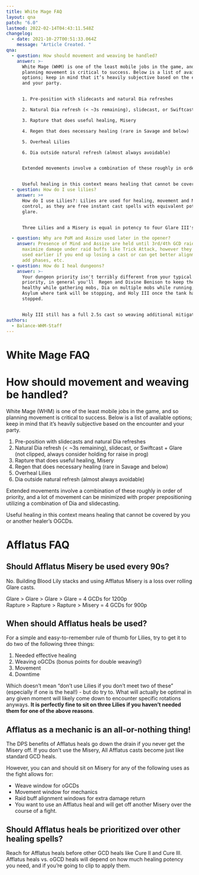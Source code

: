 ```yaml
---
title: White Mage FAQ
layout: qna
patch: "6.0"
lastmod: 2022-02-14T04:43:11.548Z
changelog:
  - date: 2021-10-27T00:51:33.064Z
    message: "Article Created. "
qna:
  - question: How should movement and weaving be handled?
    answer: >-
      White Mage (WHM) is one of the least mobile jobs in the game, and so
      planning movement is critical to success. Below is a list of available
      options; keep in mind that it’s heavily subjective based on the encounter
      and your party.


      1. Pre-position with slidecasts and natural Dia refreshes

      2. Natural Dia refresh (< ~3s remaining), slidecast, or Swiftcast + Glare (not clipped, always consider holding for raise in prog)

      3. Rapture that does useful healing, Misery

      4. Regen that does necessary healing (rare in Savage and below)

      5. Overheal Lilies

      6. Dia outside natural refresh (almost always avoidable)


      Extended movements involve a combination of these roughly in order of priority, and a lot of movement can be minimized with proper prepositioning utilizing a combination of Dia and slidecasting.


      Useful healing in this context means healing that cannot be covered by your or another healer’s oGCDs.
  - question: How do I use lilies?
    answer: >+
      How do I use Lilies?: Lilies are used for healing, movement and MP
      control, as they are free instant cast spells with equivalent potency to a
      glare.


      Three Lilies and a Misery is equal in potency to four Glare III's on a single target and a damage gain over Glare III when used in buffs or in multi-target. Lilies should generally be used for healing while aiming to have at least one Misery in each two-minute buff window. Lilies can also be used in downtime where they are effectively free extra Glare III's.

  - question: Why are PoM and Assize used later in the opener?
    answer: Presence of Mind and Assize are held until 3rd/4th GCD raid buffs to
      maximize damage under raid buffs like Trick Attack, however they can be
      used earlier if you end up losing a cast or can get better alignment with
      add phases, etc.
  - question: How do I heal dungeons?
    answer: >-
      Your dungeon priority isn't terribly different from your typical damage
      priority, in general you'll  Regen and Divine Benison to keep the tank
      healthy while gathering mobs, Dia on multiple mobs while running, drop
      Asylum where tank will be stopping, and Holy III once the tank has
      stopped. 


      Holy III still has a full 2.5s cast so weaving additional mitigation and healing is typically done via Solace or Regen once the tank starts taking damage. Lilies should be used between packs as often as possible to maximize Misery and Holy casts on larger pulls.
authors:
  - Balance-WHM-Staff
---
```


# White Mage FAQ

# How should movement and weaving be handled?

White Mage (WHM) is one of the least mobile jobs in the game, and so planning movement is critical to success. Below is a list of available options; keep in mind that it’s heavily subjective based on the encounter and your party.

1. Pre-position with slidecasts and natural Dia refreshes
2. Natural Dia refresh (< ~3s remaining), slidecast, or Swiftcast + Glare (not clipped, always consider holding for raise in prog)
3. Rapture that does useful healing, Misery
4. Regen that does necessary healing (rare in Savage and below)
5. Overheal Lilies
6. Dia outside natural refresh (almost always avoidable)

Extended movements involve a combination of these roughly in order of priority, and a lot of movement can be minimized with proper prepositioning utilizing a combination of Dia and slidecasting.

Useful healing in this context means healing that cannot be covered by you or another healer’s OGCDs.

# Afflatus FAQ

## Should Afflatus Misery be used every 90s?

No. Building Blood Lily stacks and using Afflatus Misery is a loss over rolling Glare casts.

Glare > Glare > Glare > Glare = 4 GCDs for 1200p\
Rapture > Rapture > Rapture > Misery = 4 GCDs for 900p

## When should Afflatus heals be used?

For a simple and easy-to-remember rule of thumb for Lilies, try to get it to do two of the following three things:

1. Needed effective healing
2. Weaving oGCDs (bonus points for double weaving!)
3. Movement
4. Downtime

Which doesn’t mean “don’t use Lilies if you don’t meet two of these” (especially if one is the heal!) - but do try to. What will actually be optimal in any given moment will likely come down to encounter specific rotations anyways. **It is perfectly fine to sit on three Lilies if you haven’t needed them for one of the above reasons**.

## Afflatus as a mechanic is an all-or-nothing thing!

The DPS benefits of Afflatus heals go down the drain if you never get the Misery off. If you don’t use the Misery, All Afflatus casts become just like standard GCD heals.

However, you can and should sit on Misery for any of the following uses as the fight allows for:

- Weave window for oGCDs
- Movement window for mechanics
- Raid buff alignment windows for extra damage return
- You want to use an Afflatus heal and will get off another Misery over the course of a fight.

## Should Afflatus heals be prioritized over other healing spells?

Reach for Afflatus heals before other GCD heals like Cure II and Cure III. Afflatus heals vs. oGCD heals will depend on how much healing potency you need, and if you’re going to clip to apply them.
